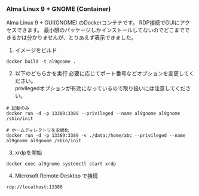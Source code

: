 ### Alma Linux 9 + GNOME (Container)

Alma Linux 9 + GUI(GNOME) のDockerコンテナです。
RDP接続でGUIにアクセスできます。
最小限のパッケージしかインストールしてないのでどこまでできるかは分かりませんが、とりあえず表示できました。

1. イメージをビルド 
```
docker build -t al9gnome .
```

2. 以下のどちらかを実行 必要に応じてポート番号などオプションを変更してください。  
privilegedオプションが有効になっているので取り扱いには注意してください。
```
# 起動のみ 
docker run -d -p 13389:3389 --privileged --name al9gnome al9gnome /sbin/init

# ホームディレクトリを永続化
docker run -d -p 13389:3389 -v ./data:/home/abc --privileged --name al9gnome al9gnome /sbin/init
```

3. xrdpを開始
```
docker exec al9gnome systemctl start xrdp
```

4. Microsoft Remote Desktop で接続 
```
rdp://localhost:13380
```
